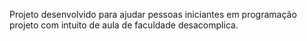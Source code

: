 Projeto desenvolvido para ajudar pessoas iniciantes em programação 
projeto com intuito de aula de faculdade desacomplica. 
